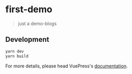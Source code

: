 # first-demo

> just a demo-blogs

## Development

```bash
yarn dev
yarn build
```

For more details, please head VuePress's [documentation](https://v1.vuepress.vuejs.org/).

